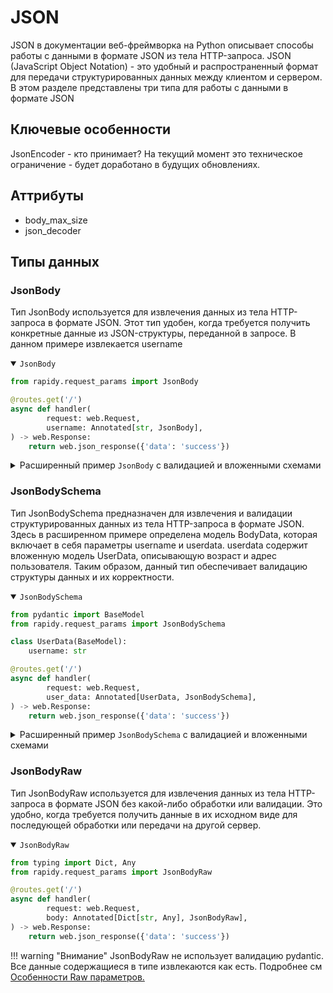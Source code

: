 # JSON
JSON в документации веб-фреймворка на Python описывает способы работы с данными в формате JSON из тела HTTP-запроса. JSON (JavaScript Object Notation) - это удобный и распространенный формат для передачи структурированных данных между клиентом и сервером. В этом разделе представлены три типа для работы с данными в формате JSON

## Ключевые особенности

JsonEncoder - кто принимает?
На текущий момент это техническое ограничение - будет доработано в будущих обновлениях.

## Аттрибуты

* body_max_size
* json_decoder

## Типы данных

### JsonBody
Тип JsonBody используется для извлечения данных из тела HTTP-запроса в формате JSON. Этот тип удобен, когда требуется получить конкретные данные из JSON-структуры, переданной в запросе. В данном примере извлекается username
<details open>
<summary><code>JsonBody</code></summary>

```Python hl_lines="6"
from rapidy.request_params import JsonBody

@routes.get('/')
async def handler(
        request: web.Request,
        username: Annotated[str, JsonBody],
) -> web.Response:
    return web.json_response({'data': 'success'})
```
</details>

<details>
<summary>Расширенный пример <code>JsonBody</code> с валидацией и вложенными схемами</summary>

```Python hl_lines="9 14 15"
from rapidy.request_params import JsonBody

class UserAddress(BaseModel):
    city: str = Field(min_length=1, max_length=100)
    street: str = Field(min_length=1, max_length=100)

class UserData(BaseModel):
    age: int = Field(ge=18, lt=120)
    address: UserAddress

@routes.get('/')
async def handler(
        request: web.Request,
        username: Annotated[str, JsonBody(min_length=1, max_length=100)],
        userdata: Annotated[UserData, JsonBody(alias='userData')],
) -> web.Response:
    return web.json_response({'data': 'success'})
```
</details>

### JsonBodySchema
Тип JsonBodySchema предназначен для извлечения и валидации структурированных данных из тела HTTP-запроса в формате JSON. Здесь в расширенном примере определена модель BodyData, которая включает в себя параметры username и userdata. userdata содержит вложенную модель UserData, описывающую возраст и адрес пользователя. Таким образом, данный тип обеспечивает валидацию структуры данных и их корректности.
<details open>
<summary><code>JsonBodySchema</code></summary>

```Python hl_lines="5 10"
from pydantic import BaseModel
from rapidy.request_params import JsonBodySchema

class UserData(BaseModel):
    username: str

@routes.get('/')
async def handler(
        request: web.Request,
        user_data: Annotated[UserData, JsonBodySchema],
) -> web.Response:
    return web.json_response({'data': 'success'})
```
</details>

<details>
<summary>Расширенный пример <code>JsonBodySchema</code> с валидацией и вложенными схемами</summary>

```Python hl_lines="19"
from pydantic import BaseModel, Field
from rapidy.request_params import JsonBodySchema

class UserAddress(BaseModel):
    city: str = Field(min_length=1, max_length=100)
    street: str = Field(min_length=1, max_length=100)

class UserData(BaseModel):
    age: int = Field(ge=18, lt=120)
    address: UserAddress

class BodyData(BaseModel):
    username: str = Field(min_length=1, max_length=100)
    userdata: UserData = Field(alias='userData')

@routes.get('/')
async def handler(
        request: web.Request,
        body: Annotated[BodyData, JsonBodySchema],
) -> web.Response:
    return web.json_response({'data': 'success'})
```
</details>

### JsonBodyRaw
Тип JsonBodyRaw используется для извлечения данных из тела HTTP-запроса в формате JSON без какой-либо обработки или валидации. Это удобно, когда требуется получить данные в их исходном виде для последующей обработки или передачи на другой сервер.
<details open>
<summary><code>JsonBodyRaw</code></summary>

```Python hl_lines="7"
from typing import Dict, Any
from rapidy.request_params import JsonBodyRaw

@routes.get('/')
async def handler(
        request: web.Request,
        body: Annotated[Dict[str, Any], JsonBodyRaw],
) -> web.Response:
    return web.json_response({'data': 'success'})
```
</details>

!!! warning "Внимание"
    JsonBodyRaw не использует валидацию pydantic. Все данные содержащиеся в типе извлекаются как есть.
    Подробнее см <a href="#raw">Особенности Raw параметров.
